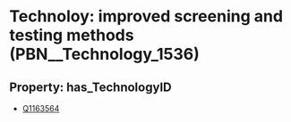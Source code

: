 # Technoloy: __improved screening and testing methods__ (PBN__Technology_1536)

## Property: has_TechnologyID

* [Q1163564](Q1163564)

